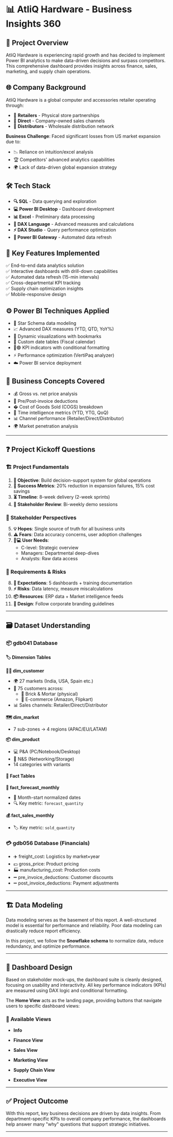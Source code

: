 # 📊 AtliQ Hardware - Business Insights 360

## 🎯 Project Overview
AtliQ Hardware is experiencing rapid growth and has decided to implement Power BI analytics to make data-driven decisions and surpass competitors. This comprehensive dashboard provides insights across finance, sales, marketing, and supply chain operations.

## 🌐 Company Background
AtliQ Hardware is a global computer and accessories retailer operating through:
- 🏬 **Retailers** - Physical store partnerships
- 🎯 **Direct** - Company-owned sales channels
- 🚚 **Distributors** - Wholesale distribution network

**Business Challenge**: Faced significant losses from US market expansion due to:
- 📉 Reliance on intuition/excel analysis
- 🏆 Competitors' advanced analytics capabilities
- 🌍 Lack of data-driven global expansion strategy

## 🛠️ Tech Stack
- **🔍 SQL** - Data querying and exploration
- **💻 Power BI Desktop** - Dashboard development
- **📊 Excel** - Preliminary data processing
- **🧮 DAX Language** - Advanced measures and calculations
- **⚡ DAX Studio** - Query performance optimization
- **🔄 Power BI Gateway** - Automated data refresh

## 🚀 Key Features Implemented
✅ End-to-end data analytics solution  
✅ Interactive dashboards with drill-down capabilities  
✅ Automated data refresh (15-min intervals)  
✅ Cross-departmental KPI tracking  
✅ Supply chain optimization insights  
✅ Mobile-responsive design  

## ⚙️ Power BI Techniques Applied
- 🧩 Star Schema data modeling
- 📈 Advanced DAX measures (YTD, QTD, YoY%)
- 🎨 Dynamic visualizations with bookmarks
- 📅 Custom date tables (Fiscal calendar)
- 🔴🟢 KPI indicators with conditional formatting
- ⚡ Performance optimization (VertiPaq analyzer)
- ☁️ Power BI service deployment

## 💼 Business Concepts Covered
- 💰 Gross vs. net price analysis
- 🧾 Pre/Post-invoice deductions
- � Cost of Goods Sold (COGS) breakdown
- 📆 Time intelligence metrics (YTD, YTG, QoQ)
- 📊 Channel performance (Retailer/Direct/Distributor)
- 🌍 Market penetration analysis

---

## ❓ Project Kickoff Questions

### 🏗️ Project Fundamentals
1. **🎯 Objective**: Build decision-support system for global operations  
2. **📏 Success Metrics**: 20% reduction in expansion failures, 15% cost savings  
3. **⏳ Timeline**: 8-week delivery (2-week sprints)  
4. **👀 Stakeholder Review**: Bi-weekly demo sessions  

### 👥 Stakeholder Perspectives
5. **💡 Hopes**: Single source of truth for all business units  
6. **⚠️ Fears**: Data accuracy concerns, user adoption challenges  
7. **👨💻 User Needs**:  
   - C-level: Strategic overview  
   - Managers: Departmental deep-dives  
   - Analysts: Raw data access  

### 🔧 Requirements & Risks
8. **📝 Expectations**: 5 dashboards + training documentation  
9. **⚡ Risks**: Data latency, measure miscalculations  
10. **📦 Resources**: ERP data + Market intelligence feeds  
11. **🎨 Design**: Follow corporate branding guidelines  

---

## 🗃️ Dataset Understanding

### 📦 gdb041 Database

#### 🏷️ Dimension Tables
**🧑💼 dim_customer**  
- 🌍 27 markets (India, USA, Spain etc.)  
- 🤝 75 customers across:  
  - 🏢 Brick & Mortar (physical)  
  - 🛒 E-commerce (Amazon, Flipkart)  
- 📊 Sales channels: Retailer/Direct/Distributor  

**🗺️ dim_market**  
- 7 sub-zones → 4 regions (APAC/EU/LATAM)  

**📦 dim_product**  
- 💻 P&A (PC/Notebook/Desktop)  
- 🔌 N&S (Networking/Storage)  
- 14 categories with variants  

#### 🔢 Fact Tables
**🔮 fact_forecast_monthly**  
- 📅 Month-start normalized dates  
- 🔍 Key metric: `forecast_quantity`  

**💰 fact_sales_monthly**  
- 🏷️ Key metric: `sold_quantity`  

### 💳 gdb056 Database (Financials)
- ✈️ freight_cost: Logistics by market×year  
- 💵 gross_price: Product pricing  
- 🏭 manufacturing_cost: Production costs  
- ➖ pre_invoice_deductions: Customer discounts  
- ➖ post_invoice_deductions: Payment adjustments

- ---

## 🏗️ Data Modeling
Data modeling serves as the basement of this report. A well-structured model is essential for performance and reliability. Poor data modeling can drastically reduce report efficiency. 

In this project, we follow the **Snowflake schema** to normalize data, reduce redundancy, and optimize performance.

---

## 🎨 Dashboard Design
Based on stakeholder mock-ups, the dashboard suite is cleanly designed, focusing on usability and interactivity. All key performance indicators (KPIs) are measured using DAX logic and conditional formatting.

The **Home View** acts as the landing page, providing buttons that navigate users to specific dashboard views:

### 🔹 Available Views
- **Info**
  
- **Finance View**  

- **Sales View**  

- **Marketing View**  

- **Supply Chain View**  

- **Executive View**  

---

## ✅ Project Outcome
With this report, key business decisions are driven by data insights. From department-specific KPIs to overall company performance, the dashboards help answer many "why" questions that support strategic initiatives.

---
